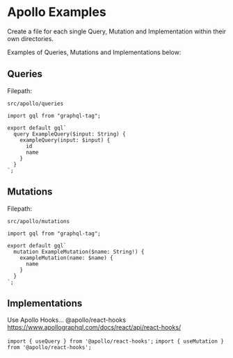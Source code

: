 # Apollo Examples

Create a file for each single Query, Mutation and Implementation within their own directories.

<p>
Examples of Queries, Mutations and Implementations below:

## Queries

Filepath:

`src/apollo/queries`

```
import gql from "graphql-tag";

export default gql`
  query ExampleQuery($input: String) {
    exampleQuery(input: $input) {
      id
      name
    }
  }
`;
```

## Mutations

Filepath:

`src/apollo/mutations`

```
import gql from "graphql-tag";

export default gql`
  mutation ExampleMutation($name: String!) {
    exampleMutation(name: $name) {
      name
    }
  }
`;
```

## Implementations

Use Apollo Hooks... @apollo/react-hooks
https://www.apollographql.com/docs/react/api/react-hooks/

```import { useQuery } from '@apollo/react-hooks';```
```import { useMutation } from '@apollo/react-hooks';```
